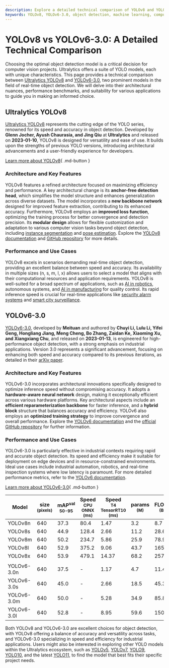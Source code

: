 ```yaml
---
description: Explore a detailed technical comparison of YOLOv8 and YOLOv6-3.0. Learn about architecture, performance, and use cases for real-time object detection.
keywords: YOLOv8, YOLOv6-3.0, object detection, machine learning, computer vision, real-time detection, model comparison, Ultralytics
---
```


# YOLOv8 vs YOLOv6-3.0: A Detailed Technical Comparison

Choosing the optimal object detection model is a critical decision for computer vision projects. Ultralytics offers a suite of YOLO models, each with unique characteristics. This page provides a technical comparison between [Ultralytics YOLOv8](https://docs.ultralytics.com/models/yolov8/) and [YOLOv6-3.0](https://docs.ultralytics.com/models/yolov6/), two prominent models in the field of real-time object detection. We will delve into their architectural nuances, performance benchmarks, and suitability for various applications to guide you in making an informed choice.

<script async src="https://cdn.jsdelivr.net/npm/chart.js"></script>
<script defer src="../../javascript/benchmark.js"></script>

<canvas id="modelComparisonChart" width="1024" height="400" active-models='["YOLOv8", "YOLOv6-3.0"]'></canvas>

## Ultralytics YOLOv8

[Ultralytics YOLOv8](https://docs.ultralytics.com/models/yolov8/) represents the cutting edge of the YOLO series, renowned for its speed and accuracy in object detection. Developed by **Glenn Jocher, Ayush Chaurasia, and Jing Qiu** at **Ultralytics** and released on **2023-01-10**, YOLOv8 is designed for versatility and ease of use. It builds upon the strengths of previous YOLO versions, introducing architectural advancements and a user-friendly experience for developers.

[Learn more about YOLOv8](https://docs.ultralytics.com/models/yolov8/){ .md-button }

### Architecture and Key Features

YOLOv8 features a refined architecture focused on maximizing efficiency and performance. A key architectural change is its **anchor-free detection head**, which simplifies the model structure and enhances generalization across diverse datasets. The model incorporates a **new backbone network** designed for improved feature extraction, contributing to its enhanced accuracy. Furthermore, YOLOv8 employs an **improved loss function**, optimizing the training process for better convergence and detection precision. Its **modular design** allows for flexible customization and adaptation to various computer vision tasks beyond object detection, including [instance segmentation](https://www.ultralytics.com/glossary/instance-segmentation) and [pose estimation](https://docs.ultralytics.com/tasks/pose/). Explore the [YOLOv8 documentation](https://docs.ultralytics.com/models/yolov8/) and [GitHub repository](https://github.com/ultralytics/ultralytics) for more details.

### Performance and Use Cases

YOLOv8 excels in scenarios demanding real-time object detection, providing an excellent balance between speed and accuracy. Its availability in multiple sizes (n, s, m, l, x) allows users to select a model that aligns with their computational resources and application requirements. YOLOv8 is well-suited for a broad spectrum of applications, such as [AI in robotics](https://www.ultralytics.com/blog/from-algorithms-to-automation-ais-role-in-robotics), autonomous systems, and [AI in manufacturing](https://www.ultralytics.com/solutions/ai-in-manufacturing) for quality control. Its rapid inference speed is crucial for real-time applications like [security alarm systems](https://docs.ultralytics.com/guides/security-alarm-system/) and [smart city surveillance](https://www.ultralytics.com/blog/computer-vision-ai-in-smart-cities).

## YOLOv6-3.0

[YOLOv6-3.0](https://docs.ultralytics.com/models/yolov6/), developed by **Meituan** and authored by **Chuyi Li, Lulu Li, Yifei Geng, Hongliang Jiang, Meng Cheng, Bo Zhang, Zaidan Ke, Xiaoming Xu, and Xiangxiang Chu**, and released on **2023-01-13**, is engineered for high-performance object detection, with a strong emphasis on industrial applications. Version 3.0 represents a significant advancement, focusing on enhancing both speed and accuracy compared to its previous iterations, as detailed in their [arXiv paper](https://arxiv.org/abs/2301.05586).

### Architecture and Key Features

YOLOv6-3.0 incorporates architectural innovations specifically designed to optimize inference speed without compromising accuracy. It adopts a **hardware-aware neural network** design, making it exceptionally efficient across various hardware platforms. Key architectural aspects include an **efficient reparameterization backbone** for faster inference, and a **hybrid block** structure that balances accuracy and efficiency. YOLOv6 also employs an **optimized training strategy** to improve convergence and overall performance. Explore the [YOLOv6 documentation](https://docs.ultralytics.com/models/yolov6/) and the [official GitHub repository](https://github.com/meituan/YOLOv6) for further information.

### Performance and Use Cases

YOLOv6-3.0 is particularly effective in industrial contexts requiring rapid and accurate object detection. Its speed and efficiency make it suitable for deployment on edge devices and in resource-constrained environments. Ideal use cases include industrial automation, robotics, and real-time inspection systems where low latency is paramount. For more detailed performance metrics, refer to the [YOLOv6 documentation](https://docs.ultralytics.com/models/yolov6/).

[Learn more about YOLOv6-3.0](https://docs.ultralytics.com/models/yolov6/){ .md-button }

| Model       | size<br><sup>(pixels) | mAP<sup>val<br>50-95 | Speed<br><sup>CPU ONNX<br>(ms) | Speed<br><sup>T4 TensorRT10<br>(ms) | params<br><sup>(M) | FLOPs<br><sup>(B) |
| ----------- | --------------------- | -------------------- | ------------------------------ | ----------------------------------- | ------------------ | ----------------- |
| YOLOv8n     | 640                   | 37.3                 | 80.4                           | 1.47                                | 3.2                | 8.7               |
| YOLOv8s     | 640                   | 44.9                 | 128.4                          | 2.66                                | 11.2               | 28.6              |
| YOLOv8m     | 640                   | 50.2                 | 234.7                          | 5.86                                | 25.9               | 78.9              |
| YOLOv8l     | 640                   | 52.9                 | 375.2                          | 9.06                                | 43.7               | 165.2             |
| YOLOv8x     | 640                   | 53.9                 | 479.1                          | 14.37                               | 68.2               | 257.8             |
|             |                       |                      |                                |                                     |                    |                   |
| YOLOv6-3.0n | 640                   | 37.5                 | -                              | 1.17                                | 4.7                | 11.4              |
| YOLOv6-3.0s | 640                   | 45.0                 | -                              | 2.66                                | 18.5               | 45.3              |
| YOLOv6-3.0m | 640                   | 50.0                 | -                              | 5.28                                | 34.9               | 85.8              |
| YOLOv6-3.0l | 640                   | 52.8                 | -                              | 8.95                                | 59.6               | 150.7             |

Both YOLOv8 and YOLOv6-3.0 are excellent choices for object detection, with YOLOv8 offering a balance of accuracy and versatility across tasks, and YOLOv6-3.0 specializing in speed and efficiency for industrial applications. Users might also be interested in exploring other YOLO models within the Ultralytics ecosystem, such as [YOLOv5](https://docs.ultralytics.com/models/yolov5/), [YOLOv7](https://docs.ultralytics.com/models/yolov7/), [YOLO9](https://docs.ultralytics.com/models/yolov9/), [YOLO10](https://docs.ultralytics.com/models/yolov10/), and the latest [YOLO11](https://docs.ultralytics.com/models/yolo11/), to find the model that best fits their specific project needs.
